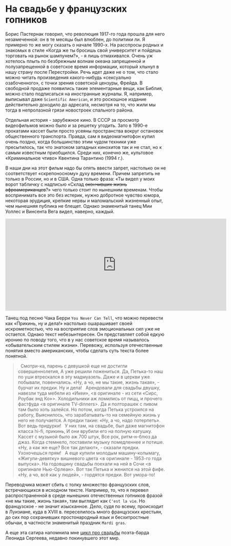 # На свадьбе у французских гопников

Борис Пастернак говорил, что революция 1917-го года прошла для него незамеченной: он в те месяцы был влюблен, до политики ли. Я примерно то же могу сказать о начале 1990-х. На расспросы родных и знакомых в стиле «Когда же ты бросишь свой университет и пойдешь торговать на рынок шампунем?», - я лишь отмахивался. Очень уж хотелось плыть по безбрежным волнам океана запрещенной и полузапрещенной в советское время информации, который хлынул в нашу страну после Перестройки. Речь идет даже не о том, что стало можно читать произведения какого-нибудь «сексуально озабоченного», с точки зрения советской цензуры, Фрейда. В свободной продаже появились такие элементарные вещи, как Библия, можно стало подписаться на иностранные журналы. Я, например, выписывал даже `Scientific American`, и это роскошное издание действительно доходило до адресата, несмотря на то, что жили мы тогда в непролазной грязи новостроек спального района. 

Отдельная история - зарубежное кино. В СССР за просмотр видеофильмов можно было и за решетку угодить. Зато в 1990-е прокатами кассет были просто усеяны пространства вокруг остановок общественного транспорта. Правда, сам я видеомагнитофон купил очень поздно, когда большинство этим чудом техники уже пресытилось, так что знатоком западных кинохитов так и не стал, но к самым известным приобщился. Среди них, конечно же, культовое «Криминальное чтиво» Квентина Тарантино (1994 г.).

В наши дни на этот фильм надо бы опять ввести запрет, настолько он не соответствует «скрепоносному» духу времени. Причем запретить не только в России, но и в США. Одна только фраза: «Ты видел у моих ворот табличку с надписью «Склад <s>окончивших жизнь афроамериканцев</s>?» чего только стоит по нынешним временам. Чтобы воспринимать все это без истерик, нужно добротное чувство юмора, некоторая эрудиция, крепкие нервы и маломальский жизненный опыт, чем нынешняя публика не блещет. Однако знаменитый танец Мии Уоллес и Винсента Вега видел, наверно, каждый.

<iframe width="690" height="288" src="https://www.youtube.com/embed/WSLMN6g_Od4" title="Pulp Fiction - Dance Scene (HQ)" frameborder="0" allow="accelerometer; autoplay; clipboard-write; encrypted-media; gyroscope; picture-in-picture; web-share" allowfullscreen></iframe>

Танец под песню Чака Берри `You Never Can Tell`, что можно перевести как «Прикинь, ну и дела!» настолько ошарашивает своей искрометностью, что на восприятие слов эмоциональных сил уже не остается. Однако текст небезынтересен. Он представляет собой едкую иронию по поводу того, что в у нас советское время называлось «обывательским стилем жизни». Перевожу, используя отечественные понятия вместо американских, чтобы сделать суть текста более понятной.

> &nbsp;
Смотри-ка, парень с девушкой еще не достигли совершеннолетия,
А уже решили пожениться.
Да, Петька-то наш по уши втрескался в эту мадмуазель.
Даже и в церкви уже побывали, повенчались.
«Ну, а чо, не мы такие, жизнь такая», - бурчат их предки. Ну и дела!
&nbsp;
Арендовали для свадьбы двушку, навезли туда мебели из «Икеи»,
<в оригинале - из сети «Сирс, Роубак энд Ко»>.
Холодильники аж ломились от пицц, и прочего фастфуда <в оригинале TV-dinners>. 
Да и полторашек с пивом там было хоть залейся.
Но потом, когда Петька устроился на работу,
Выяснилось, что зарабатывать-то на семейную жизнь у него не получается.
А предки такие: «Ну, а чо, надо потерпеть». 
Вот ведь придурки!
&nbsp;
У них там, на свадьбе, был даже магнитофон класса hi-fi, прикинь, 
И они врубили его на полную катушку.
Кассет с музыкой было аж 700 штук,
Все рок, ритм-н-блюз да джаз.
Когда стемнело, поставили музыку помедленнее и потише.
«Ну, а как же еще? Все так делают», - сказали предки. Ухохочешься прям!
&nbsp;
А еще купили молодым машину-колымагу,
«Жигули-девятку» вишневого цвета <в оригинале - 1953-го года выпуска>.
На годовщину свадьбы поехали на ней в Сочи <в оригинале Нью-Орлеан>.
Вот так Петька и женился на этой фифе.
«Ну, а чо, всё как у людей», - гордятся предки. Вот умора-то!

Переводчика  может сбить с толку множество французских слов, встречающихся в исходном тексте. Например, то, что я перевел распространенной в среде нынешних отечественных гопников фразой «не мы такие, жизнь такая», там выглядит как `C'est la vie`. Но французское - не значит изысканное. Дело, судя по всему, происходит в Луизиане, куда в XVIII в. переселилось много французских крестьян, до сих пор сохранивших простонародный язык и бесхитростные обычаи, в частности знаменитый праздник `Mardi gras`.

А еще эта сатира напомнила мне [цикл про свадьбы](https://www.youtube.com/watch?v=qK6quTOUYvc) поэта-барда Леонида Сергеева, недавно покинувшего этот мир.

